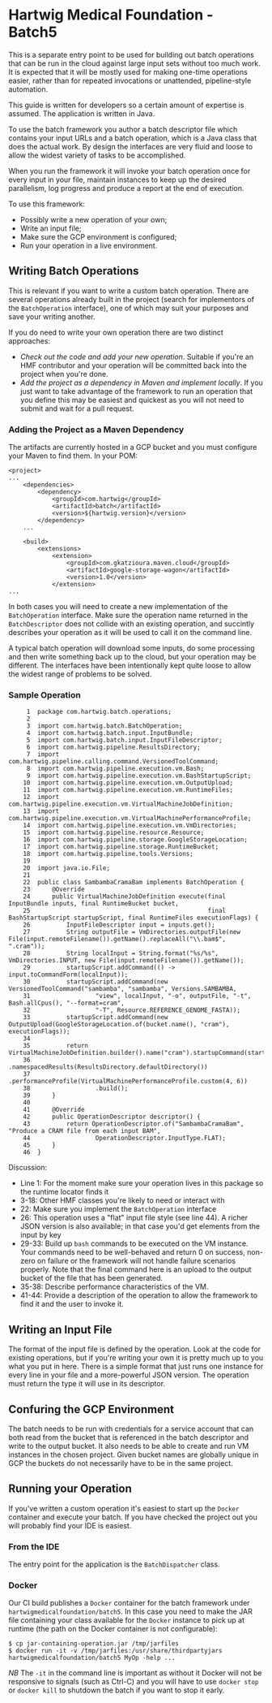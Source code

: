# Hartwig Medical Foundation - Batch5

This is a separate entry point to be used for building out batch operations that can be run in the cloud against large input sets
without too much work. It is expected that it will be mostly used for making one-time operations easier, rather than for repeated
invocations or unattended, pipeline-style automation.

This guide is written for developers so a certain amount of expertise is assumed. The application is written in Java.

To use the batch framework you author a batch descriptor file which contains your input URLs and a batch operation, which is a
Java class that does the actual work. By design the interfaces are very fluid and loose to allow the widest variety of tasks to be
accomplished.

When you run the framework it will invoke your batch operation once for every input in your file, maintain instances to keep
up the desired parallelism, log progress and produce a report at the end of execution.

To use this framework:

- Possibly write a new operation of your own;
- Write an input file;
- Make sure the GCP environment is configured;
- Run your operation in a live environment.

## Writing Batch Operations

This is relevant if you want to write a custom batch operation. There are several operations already built in the project (search
for implementors of the `BatchOperation` interface), one of which may suit your purposes and save your writing another.

If you do need to write your own operation there are two distinct approaches:

* *Check out the code and add your new operation*. Suitable if you're an HMF contributor and your operation will be committed back
    into the project when you're done.
* *Add the project as a dependency in Maven and implement locally*. If you just want to take advantage of the framework to run an
    operation that you define this may be easiest and quickest as you will not need to submit and wait for a pull request.

### Adding the Project as a Maven Dependency

The artifacts are currently hosted in a GCP bucket and you must configure your Maven to find them. In your POM:

```
<project>
...
    <dependencies>
        <dependency>
            <groupId>com.hartwig</groupId>
            <artifactId>batch</artifactId>
            <version>${hartwig.version}</version>
        </dependency>
    ...

    <build>
        <extensions>
            <extension>
                <groupId>com.gkatzioura.maven.cloud</groupId>
                <artifactId>google-storage-wagon</artifactId>
                <version>1.0</version>
            </extension>
...
```

In both cases you will need to create a new implementation of the `BatchOperation` interface. Make sure the operation name
returned in the `BatchDescriptor` does not collide with an existing operation, and succintly describes your operation as it will
be used to call it on the command line.

A typical batch operation will download some inputs, do some processing and then write something back up to the cloud, but your
operation may be different. The interfaces have been intentionally kept quite loose to allow the widest range of problems to be
solved.

### Sample Operation

```
     1  package com.hartwig.batch.operations;
     2
     3  import com.hartwig.batch.BatchOperation;
     4  import com.hartwig.batch.input.InputBundle;
     5  import com.hartwig.batch.input.InputFileDescriptor;
     6  import com.hartwig.pipeline.ResultsDirectory;
     7  import com.hartwig.pipeline.calling.command.VersionedToolCommand;
     8  import com.hartwig.pipeline.execution.vm.Bash;
     9  import com.hartwig.pipeline.execution.vm.BashStartupScript;
    10  import com.hartwig.pipeline.execution.vm.OutputUpload;
    11  import com.hartwig.pipeline.execution.vm.RuntimeFiles;
    12  import com.hartwig.pipeline.execution.vm.VirtualMachineJobDefinition;
    13  import com.hartwig.pipeline.execution.vm.VirtualMachinePerformanceProfile;
    14  import com.hartwig.pipeline.execution.vm.VmDirectories;
    15  import com.hartwig.pipeline.resource.Resource;
    16  import com.hartwig.pipeline.storage.GoogleStorageLocation;
    17  import com.hartwig.pipeline.storage.RuntimeBucket;
    18  import com.hartwig.pipeline.tools.Versions;
    19
    20  import java.io.File;
    21
    22  public class SambambaCramaBam implements BatchOperation {
    23      @Override
    24      public VirtualMachineJobDefinition execute(final InputBundle inputs, final RuntimeBucket bucket,
    25                                                 final BashStartupScript startupScript, final RuntimeFiles executionFlags) {
    26          InputFileDescriptor input = inputs.get();
    27          String outputFile = VmDirectories.outputFile(new File(input.remoteFilename()).getName().replaceAll("\\.bam$", ".cram"));
    28          String localInput = String.format("%s/%s", VmDirectories.INPUT, new File(input.remoteFilename()).getName());
    29          startupScript.addCommand(() -> input.toCommandForm(localInput));
    30          startupScript.addCommand(new VersionedToolCommand("sambamba", "sambamba", Versions.SAMBAMBA,
    31                  "view", localInput, "-o", outputFile, "-t", Bash.allCpus(), "--format=cram",
    32                  "-T", Resource.REFERENCE_GENOME_FASTA));
    33          startupScript.addCommand(new OutputUpload(GoogleStorageLocation.of(bucket.name(), "cram"), executionFlags));
    34
    35          return VirtualMachineJobDefinition.builder().name("cram").startupCommand(startupScript)
    36                  .namespacedResults(ResultsDirectory.defaultDirectory())
    37                  .performanceProfile(VirtualMachinePerformanceProfile.custom(4, 6))
    38                  .build();
    39      }
    40
    41      @Override
    42      public OperationDescriptor descriptor() {
    43          return OperationDescriptor.of("SambambaCramaBam", "Produce a CRAM file from each input BAM",
    44                  OperationDescriptor.InputType.FLAT);
    45      }
    46  }
```

Discussion:

* Line 1: For the moment make sure your operation lives in this package so the runtime locator finds it
* 3-18: Other HMF classes you're likely to need or interact with
* 22: Make sure you implement the `BatchOperation` interface
* 26: This operation uses a "flat" input file style (see line 44). A richer JSON version is also available; in that case you'd
  get elements from the input by key
* 29-33: Build up `bash` commands to be executed on the VM instance. Your commands need to be well-behaved and return 0 on
  success, non-zero on failure or the framework will not handle failure scenarios properly. Note that the final command here is an
  upload to the output bucket of the file that has been generated.
* 35-38: Describe performance characteristics of the VM.
* 41-44: Provide a description of the operation to allow the framework to find it and the user to invoke it.

## Writing an Input File

The format of the input file is defined by the operation. Look at the code for existing operations, but if you're writing your own
it is pretty much up to you what you put in here. There is a simple format that just runs one instance for every line in your file
and a more-powerful JSON version. The operation must return the type it will use in its descriptor.

## Confuring the GCP Environment

The batch needs to be run with credentials for a service account that can both read from the bucket that is referenced in the
batch descriptor and write to the output bucket. It also needs to be able to create and run VM instances in the chosen project.
Given bucket names are globally unique in GCP the buckets do not necessarily have to be in the same project. 

## Running your Operation

If you've written a custom operation it's easiest to start up the `Docker` container and execute your batch. If you have checked
the project out you will probably find your IDE is easiest.

### From the IDE

The entry point for the application is the `BatchDispatcher` class.

### Docker 

Our CI build publishes a `Docker` container for the batch framework under `hartwigmedicalfoundation/batch5`. In this case you need
to make the JAR file containing your class available for the `Docker` instance to pick up at runtime (the path on the Docker
container is not configurable):

```
$ cp jar-containing-operation.jar /tmp/jarfiles
$ docker run -it -v /tmp/jarfiles:/usr/share/thirdpartyjars hartwigmedicalfoundation/batch5 MyOp -help ...
```

*NB* The `-it` in the command line is important as without it Docker will not be responsive to signals (such as Ctrl-C)
and you will have to use `docker stop` or `docker kill` to shutdown the batch if you want to stop it early.
